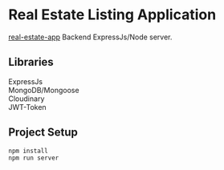 # Real Estate Listing Application
[real-estate-app](https://real-estate-listing-proj.netlify.app/) Backend ExpressJs/Node server.

## Libraries
ExpressJs  
MongoDB/Mongoose  
Cloudinary  
JWT-Token  

## Project Setup
```sh
npm install  
npm run server  
```

